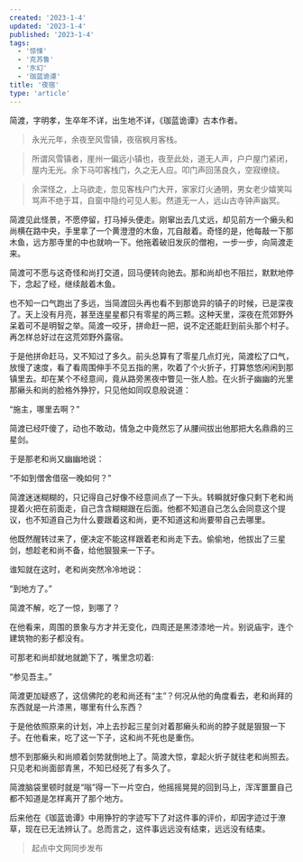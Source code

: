 ```yaml
---
created: '2023-1-4'
updated: '2023-1-4'
published: '2023-1-4'
tags:
  - '惊悚'
  - '克苏鲁'
  - '东幻'
  - '珈蓝诡谭'
title: '夜宿'
type: 'article'
---
```


简渡，字明孝，生卒年不详，出生地不详，《珈蓝诡谭》古本作者。

> 永光元年，余夜至风雪镇，夜宿枫月客栈。

> 所谓风雪镇者，崖州一偏远小镇也，夜至此处，道无人声，户户屋门紧闭，屋内无光。余下马叩客栈门，久之无人应。叩门声回荡良久，空寂缭绕。

> 余深怪之，上马欲走，忽见客栈户门大开，家家灯火通明，男女老少嬉笑叫骂声不绝于耳，自窗中隐约可见人影。然道无一人，远山古寺钟声幽冥。

简渡见此怪景，不愿停留，打马掉头便走。刚窜出去几丈远，却见前方一个癞头和尚横在路中央，手里拿了一个黄澄澄的木鱼，兀自敲着。奇怪的是，他每敲一下那木鱼，远方那寺里的中也就响一下。他拖着破旧发灰的僧袍，一步一步，向简渡走来。

简渡可不愿与这奇怪和尚打交道，回马便转向驰去。那和尚却也不阻拦，默默地停下，念起了经，继续敲着木鱼。

也不知一口气跑出了多远，当简渡回头再也看不到那诡异的镇子的时候，已是深夜了。天上没有月亮，甚至连星星都只有零星的两三颗。这种天里，深夜在荒郊野外呆着可不是明智之举。简渡一咬牙，拼命赶一把，说不定还能赶到前头那个村子。再怎样总好过在这荒郊野外露宿。

于是他拼命赶马，又不知过了多久。前头总算有了零星几点灯光，简渡松了口气，放慢了速度，看了看周围伸手不见五指的黑，吹着了个火折子，打算悠悠闲闲到那镇里去。却在某个不经意间，竟从路旁黑夜中瞥见一张人脸。在火折子幽幽的光里那癞头和尚的脸格外狰狞，只见他如同叹息般说道：

“施主，哪里去啊？”

简渡已经吓傻了，动也不敢动，情急之中竟然忘了从腰间拔出他那把大名鼎鼎的三星剑。

于是那老和尚又幽幽地说：

“不如到僧舍借宿一晚如何？”

简渡迷迷糊糊的，只记得自己好像不经意间点了一下头。转瞬就好像只剩下老和尚提着火把在前面走，自己含含糊糊跟在后面。他都不知道自己怎么会同意这个提议，也不知道自己为什么要跟着这和尚，更不知道这和尚要带自己去哪里。

他既然醒转过来了，便决定不能这样跟着老和尚走下去。偷偷地，他拔出了三星剑，想趁老和尚不备，给他狠狠来一下子。

谁知就在这时，老和尚突然冷冷地说：

“到地方了。”

简渡不解，吃了一惊，到哪了？

在他看来，周围的景象与方才并无变化，四周还是黑漆漆地一片。别说庙宇，连个建筑物的影子都没有。

可那老和尚却就地就跪下了，嘴里念叨着:

“参见吾主。”

简渡更加疑惑了，这信佛陀的老和尚还有“主”？何况从他的角度看去，老和尚拜的东西就是一片漆黑，哪里有什么东西？

于是他依照原来的计划，冲上去抄起三星剑对着那癞头和尚的脖子就是狠狠一下子。在他看来，吃了这一下子，这和尚不死也是重伤。

想不到那癞头和尚顺着剑势就倒地上了。简渡大惊，拿起火折子就往老和尚照去。只见老和尚面部青黑，不知已经死了有多久了。

简渡脑袋里顿时就是“嗡”得一下一片空白，他摇摇晃晃的回到马上，浑浑噩噩自己都不知道是怎样离开了那个地方。

后来他在《珈蓝诡谭》中用狰狞的字迹写下了对这件事的评价，却因字迹过于潦草，现在已无法辨认了。总而言之，这件事远远没有结束，远远没有结束。

> 起点中文网同步发布